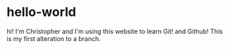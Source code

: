 # hello-world

hi!
I'm Christopher and I'm using this website to learn Git! and Github!
This is my first alteration to a branch.
